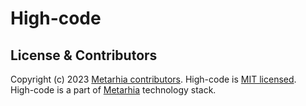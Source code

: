 # High-code

## License & Contributors

Copyright (c) 2023 [Metarhia contributors](https://github.com/metarhia/highcode/graphs/contributors).
High-code is [MIT licensed](./LICENSE).\
High-code is a part of [Metarhia](https://github.com/metarhia) technology stack.
